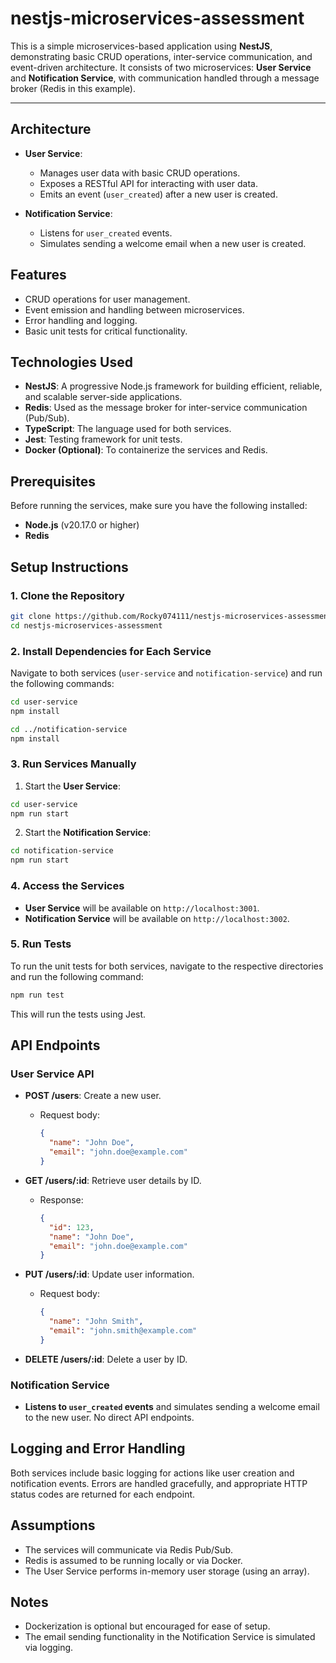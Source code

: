 # nestjs-microservices-assessment

This is a simple microservices-based application using **NestJS**, demonstrating basic CRUD operations, inter-service communication, and event-driven architecture. It consists of two microservices: **User Service** and **Notification Service**, with communication handled through a message broker (Redis in this example).

---

## Architecture

- **User Service**: 
  - Manages user data with basic CRUD operations.
  - Exposes a RESTful API for interacting with user data.
  - Emits an event (`user_created`) after a new user is created.

- **Notification Service**:
  - Listens for `user_created` events.
  - Simulates sending a welcome email when a new user is created.

## Features

- CRUD operations for user management.
- Event emission and handling between microservices.
- Error handling and logging.
- Basic unit tests for critical functionality.

## Technologies Used

- **NestJS**: A progressive Node.js framework for building efficient, reliable, and scalable server-side applications.
- **Redis**: Used as the message broker for inter-service communication (Pub/Sub).
- **TypeScript**: The language used for both services.
- **Jest**: Testing framework for unit tests.
- **Docker (Optional)**: To containerize the services and Redis.

## Prerequisites

Before running the services, make sure you have the following installed:

- **Node.js** (v20.17.0 or higher)
- **Redis**

## Setup Instructions

### 1. Clone the Repository

```bash
git clone https://github.com/Rocky074111/nestjs-microservices-assessment.git
cd nestjs-microservices-assessment
```

### 2. Install Dependencies for Each Service

Navigate to both services (`user-service` and `notification-service`) and run the following commands:

```bash
cd user-service
npm install

cd ../notification-service
npm install
```
### 3. Run Services Manually

1. Start the **User Service**:

```bash
cd user-service
npm run start
```

2. Start the **Notification Service**:

```bash
cd notification-service
npm run start
```

### 4. Access the Services

- **User Service** will be available on `http://localhost:3001`.
- **Notification Service** will be available on `http://localhost:3002`.

### 5. Run Tests

To run the unit tests for both services, navigate to the respective directories and run the following command:

```bash
npm run test
```

This will run the tests using Jest.

## API Endpoints

### User Service API

- **POST /users**: Create a new user.
  - Request body:
    ```json
    {
      "name": "John Doe",
      "email": "john.doe@example.com"
    }
    ```

- **GET /users/:id**: Retrieve user details by ID.
  - Response:
    ```json
    {
      "id": 123,
      "name": "John Doe",
      "email": "john.doe@example.com"
    }
    ```

- **PUT /users/:id**: Update user information.
  - Request body:
    ```json
    {
      "name": "John Smith",
      "email": "john.smith@example.com"
    }
    ```

- **DELETE /users/:id**: Delete a user by ID.

### Notification Service

- **Listens to `user_created` events** and simulates sending a welcome email to the new user. No direct API endpoints.

## Logging and Error Handling

Both services include basic logging for actions like user creation and notification events. Errors are handled gracefully, and appropriate HTTP status codes are returned for each endpoint.

## Assumptions

- The services will communicate via Redis Pub/Sub.
- Redis is assumed to be running locally or via Docker.
- The User Service performs in-memory user storage (using an array).

## Notes

- Dockerization is optional but encouraged for ease of setup.
- The email sending functionality in the Notification Service is simulated via logging.
